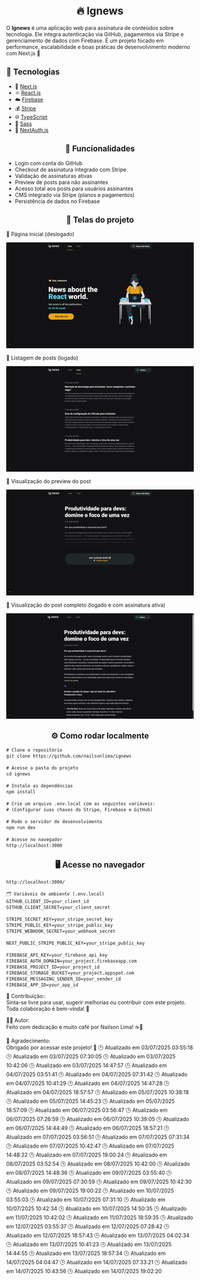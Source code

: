 # <div align="center">🔥 Ignews</div>
<p>O <strong>Ignews</strong> é uma aplicação web para assinatura de conteúdos sobre tecnologia. Ele integra autenticação via GitHub, pagamentos via Stripe e gerenciamento de dados com Firebase. É um projeto focado em performance, escalabilidade e boas práticas de desenvolvimento moderno com Next.js 🚀


## 🚀 Tecnologias

- 🧠 [Next.js](https://nextjs.org/)
- ⚛️ [React.js](https://react.dev/)
- ☁️ [Firebase](https://firebase.google.com/)
- 💰 [Stripe](https://stripe.com/)
- 🌐 [TypeScript](https://www.typescriptlang.org/)
- 💄 [Sass](https://sass-lang.com/)
- 🔗 [NextAuth.js](https://next-auth.js.org/)


## <div align="center">🧠 Funcionalidades</div>
- Login com conta do GitHub
- Checkout de assinatura integrado com Stripe
- Validação de assinaturas ativas
- Preview de posts para não assinantes
- Acesso total aos posts para usuários assinantes
- CMS integrado via Stripe (planos e pagamentos)
- Persistência de dados no Firebase

## <div align="center">📸 Telas do projeto</div>
<p>🔸 Página inicial (deslogado)</p> <img src="./assets/paginahomedeslogada.png" alt="Página Home Deslogado"/> <p>🔸 Listagem de posts (logado)</p> <img src="./assets/postslogado.png" alt="Posts com usuário logado"/> <p>🔸 Visualização do preview do post</p> <img src="./assets/postpreview.png" alt="Post Preview"/> <p>🔸 Visualização do post completo (logado e com assinatura ativa)</p> <img src="./assets/postlogado.png" alt="Post completo logado"/>


## <div align="center">⚙️ Como rodar localmente</div>

````
# Clone o repositório
git clone https://github.com/nailsonlima/ignews

# Acesse a pasta do projeto
cd ignews

# Instale as dependências
npm install

# Crie um arquivo .env.local com as seguintes variáveis:
# (Configurar suas chaves do Stripe, Firebase e GitHub)

# Rode o servidor de desenvolvimento
npm run dev

# Acesse no navegador
http://localhost:3000

````

## <div align="center">🖥️ Acesse no navegador</div>
```
http://localhost:3000/

🗂️ Variáveis de ambiente (.env.local)
GITHUB_CLIENT_ID=your_client_id
GITHUB_CLIENT_SECRET=your_client_secret

STRIPE_SECRET_KEY=your_stripe_secret_key
STRIPE_PUBLIC_KEY=your_stripe_public_key
STRIPE_WEBHOOK_SECRET=your_webhook_secret

NEXT_PUBLIC_STRIPE_PUBLIC_KEY=your_stripe_public_key

FIREBASE_API_KEY=your_firebase_api_key
FIREBASE_AUTH_DOMAIN=your_project.firebaseapp.com
FIREBASE_PROJECT_ID=your_project_id
FIREBASE_STORAGE_BUCKET=your_project.appspot.com
FIREBASE_MESSAGING_SENDER_ID=your_sender_id
FIREBASE_APP_ID=your_app_id
```

🤝 Contribuição::  
Sinta-se livre para usar, sugerir melhorias ou contribuir com este projeto. Toda colaboração é bem-vinda! 🚀

👨‍💻 Autor:  
Feito com dedicação e muito café por Nailson Lima! ☕🚀

🎯 Agradecimento:  
Obrigado por acessar este projeto! 💜
🕒 Atualizado em 03/07/2025 03:55:18
🕒 Atualizado em 03/07/2025 07:30:05
🕒 Atualizado em 03/07/2025 10:42:06
🕒 Atualizado em 03/07/2025 14:47:57
🕒 Atualizado em 04/07/2025 03:51:41
🕒 Atualizado em 04/07/2025 07:31:42
🕒 Atualizado em 04/07/2025 10:41:29
🕒 Atualizado em 04/07/2025 14:47:28
🕒 Atualizado em 04/07/2025 18:57:57
🕒 Atualizado em 05/07/2025 10:38:18
🕒 Atualizado em 05/07/2025 14:45:23
🕒 Atualizado em 05/07/2025 18:57:09
🕒 Atualizado em 06/07/2025 03:56:47
🕒 Atualizado em 06/07/2025 07:26:59
🕒 Atualizado em 06/07/2025 10:39:05
🕒 Atualizado em 06/07/2025 14:44:49
🕒 Atualizado em 06/07/2025 18:57:21
🕒 Atualizado em 07/07/2025 03:56:51
🕒 Atualizado em 07/07/2025 07:31:34
🕒 Atualizado em 07/07/2025 10:42:47
🕒 Atualizado em 07/07/2025 14:48:22
🕒 Atualizado em 07/07/2025 19:00:24
🕒 Atualizado em 08/07/2025 03:52:54
🕒 Atualizado em 08/07/2025 10:42:00
🕒 Atualizado em 08/07/2025 14:48:36
🕒 Atualizado em 09/07/2025 03:55:40
🕒 Atualizado em 09/07/2025 07:30:59
🕒 Atualizado em 09/07/2025 10:42:30
🕒 Atualizado em 09/07/2025 19:00:22
🕒 Atualizado em 10/07/2025 03:55:03
🕒 Atualizado em 10/07/2025 07:31:10
🕒 Atualizado em 10/07/2025 10:42:34
🕒 Atualizado em 10/07/2025 14:50:35
🕒 Atualizado em 11/07/2025 10:42:02
🕒 Atualizado em 11/07/2025 18:59:35
🕒 Atualizado em 12/07/2025 03:55:37
🕒 Atualizado em 12/07/2025 07:28:42
🕒 Atualizado em 12/07/2025 18:57:43
🕒 Atualizado em 13/07/2025 04:02:34
🕒 Atualizado em 13/07/2025 10:41:23
🕒 Atualizado em 13/07/2025 14:44:55
🕒 Atualizado em 13/07/2025 18:57:34
🕒 Atualizado em 14/07/2025 04:04:47
🕒 Atualizado em 14/07/2025 07:33:21
🕒 Atualizado em 14/07/2025 10:43:56
🕒 Atualizado em 14/07/2025 19:02:20
